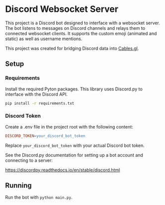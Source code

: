 # Discord Websocket Server

This project is a Discord bot designed to interface with a websocket server. The bot listens to messages on Discord channels and relays them to connected websocket clients. It supports the custom emoji (animated and static) as well as username mentions.

This project was created for bridging Discord data into [Cables.gl](https://cables.gl).

## Setup

### Requirements

Install the required Pyton packages. This library uses Discord.py to interface with the Discord API.

```bash
pip install -r requirements.txt
```

### Discord Token

Create a .env file in the project root with the following content:

```makefile
DISCORD_TOKEN=your_discord_bot_token
```

Replace `your_discord_bot_token` with your actual Discord bot token.

See the Discord.py documentation for setting up a bot account and connecting to a server:

https://discordpy.readthedocs.io/en/stable/discord.html

## Running

Run the bot with `python main.py`.